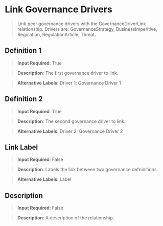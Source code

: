 # Link Governance Drivers
>	Link peer governance drivers with the GovernanceDriverLink relationship. Drivers are: GovernanceStrategy, BusinessImperitive, Regulation, RegulationArticle, Threat.

## Definition 1
>	**Input Required**: True

>	**Description**: The  first governance driver to link.

>	**Alternative Labels**: Driver 1; Governance Driver 1


## Definition 2
>	**Input Required**: True

>	**Description**: The  second governance driver to link.

>	**Alternative Labels**: Driver 2; Governance Driver 2


## Link Label
>	**Input Required**: False

>	**Description**: Labels the link between two governance defninitions.

>	**Alternative Labels**: Label


## Description
>	**Input Required**: False

>	**Description**: A description of the relationship.

